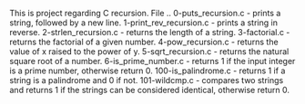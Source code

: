 This is project regarding C recursion. File ..
0-puts_recursion.c - prints a string, followed by a new line.
1-print_rev_recursion.c - prints a string in reverse.
2-strlen_recursion.c - returns the length of a string.
3-factorial.c - returns the factorial of a given number.
4-pow_recursion.c -  returns the value of x raised to the power of y.
5-sqrt_recursion.c -  returns the natural square root of a number.
6-is_prime_number.c - returns 1 if the input integer is a prime number, otherwise return 0.
100-is_palindrome.c - returns 1 if a string is a palindrome and 0 if not.
101-wildcmp.c - compares two strings and returns 1 if the strings can be considered identical, otherwise return 0.
